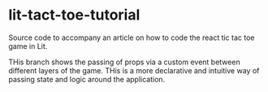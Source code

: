 # lit-tact-toe-tutorial

Source code to accompany an article on how to code the react tic tac toe game in Lit.


THis branch shows the passing of props via a custom event between different layers of the game.  THis is a more 
declarative and intuitive way of passing state and logic around the application.